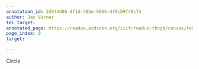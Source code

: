 ```yaml
---
annotation_id: 2d944d86-9f1d-48be-b86b-df0cb9f48c74
author: Jay Varner
tei_target: 
annotated_page: https://readux.ecdsdev.org/iiif/readux:thhgb/canvas/readux:thhgb_00000001.jp2
page_index: 0
target: 

---
```

<p>Circle</p>